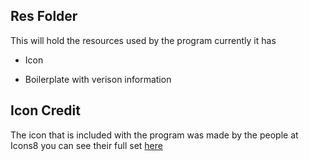 ## Res Folder

This will hold the resources used by the program currently it has

* Icon

* Boilerplate with verison information

## Icon Credit

The icon that is included with the program was made by the people at Icons8 you can see their full set [here](https://icons8.com/)

